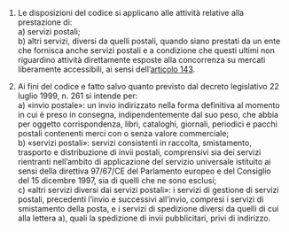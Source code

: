 1. Le disposizioni del codice si applicano alle attività relative alla prestazione di: <br>a) servizi postali; <br>b) altri servizi, diversi da quelli postali, quando siano prestati da un ente che fornisca anche servizi postali e a condizione che questi ultimi non riguardino attività direttamente esposte alla concorrenza su mercati liberamente accessibili, ai sensi dell’[articolo 143](/index.html?article=articolo-143&version=1). 

2. Ai fini del codice e fatto salvo quanto previsto dal decreto legislativo 22 luglio 1999, n. 261 si intende per: <br>a) «invio postale»: un invio indirizzato nella forma definitiva al momento in cui è preso in consegna, indipendentemente dal suo peso, che abbia per oggetto corrispondenza, libri, cataloghi, giornali, periodici e pacchi postali contenenti merci con o senza valore commerciale; <br>b) «servizi postali»: servizi consistenti in raccolta, smistamento, trasporto e distribuzione di invii postali, comprensivi sia dei servizi rientranti nell’ambito di applicazione del servizio universale istituito ai sensi della direttiva 97/67/CE del Parlamento europeo e del Consiglio del 15 dicembre 1997, sia di quelli che ne sono esclusi; <br>c) «altri servizi diversi dai servizi postali»: i servizi di gestione di servizi postali, precedenti l’invio e successivi all’invio, compresi i servizi di smistamento della posta, e i servizi di spedizione diversi da quelli di cui alla lettera a), quali la spedizione di invii pubblicitari, privi di indirizzo.
